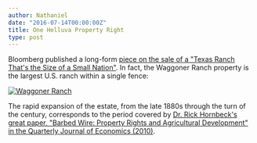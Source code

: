 ```yaml
---
author: Nathaniel
date: "2016-07-14T00:00:00Z"
title: One Helluva Property Right
type: post
---
```


Bloomberg published a long-form <a href="http://www.bloomberg.com/graphics/2015-famous-texas-waggoner-ranch-for-sale/">piece on the sale of a "Texas Ranch That's the Size of a Small Nation"</a>. In fact, the Waggoner Ranch property is the largest U.S. ranch within a single fence:

<p><div class="media image"> <a href="http://www.bloomberg.com/graphics/2015-famous-texas-waggoner-ranch-for-sale/"><img src="/assets/coasefence.png" alt="Waggoner Ranch" /></a></div></p>

The rapid expansion of the estate, from the late 1880s through the turn of the century, corresponds to the period covered by <a href="http://qje.oxfordjournals.org/content/125/2/767.abstract">Dr. Rick Hornbeck's great paper, "Barbed Wire: Property Rights and Agricultural Development" in the Quarterly Journal of Economics (2010)</a>. 
